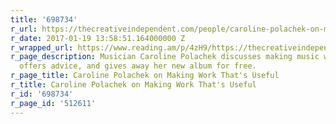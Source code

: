 ```yaml
---
title: '698734'
r_url: https://thecreativeindependent.com/people/caroline-polachek-on-making-work-thats-useful/
r_date: 2017-01-19 13:58:51.164000000 Z
r_wrapped_url: https://www.reading.am/p/4zH9/https://thecreativeindependent.com/people/caroline-polachek-on-making-work-thats-useful/
r_page_description: Musician Caroline Polachek discusses making music without an agenda,
  offers advice, and gives away her new album for free.
r_page_title: Caroline Polachek on Making Work That's Useful
r_title: Caroline Polachek on Making Work That's Useful
r_id: '698734'
r_page_id: '512611'
---
```


